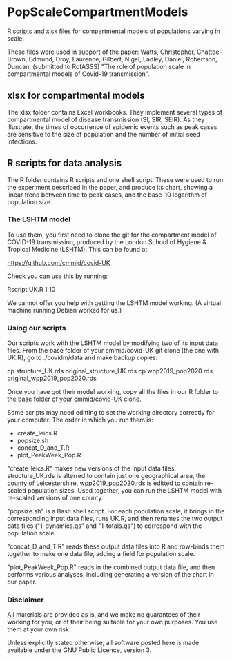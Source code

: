 # PopScaleCompartmentModels
R scripts and xlsx files for compartmental models of populations varying in scale.

These files were used in support of the paper:
Watts, Christopher, Chattoe-Brown, Edmund, Droy, Laurence, Gilbert, Nigel, Ladley, Daniel, Robertson, Duncan, (submitted to RofASSS) "The role of population scale  in compartmental models of Covid-19 transmission".

## xlsx for compartmental models

The xlsx folder contains Excel workbooks. They implement several types of compartmental model of disease transmission (SI, SIR, SEIR). As they illustrate, the times of occurrence of epidemic events such as peak cases are sensitive to the size of population and the number of initial seed infections.

## R scripts for data analysis

The R folder contains R scripts and one shell script. These were used to run the experiment described in the paper, and produce its chart, showing a linear trend between time to peak cases, and the base-10 logarithm of population size. 

### The LSHTM model

To use them, you first need to clone the git for the compartment model of COVID-19 transmission, produced by the London School of Hygiene & Tropical Medicine (LSHTM). This can be found at:

https://github.com/cmmid/covid-UK

Check you can use this by running:

Rscript UK.R 1 10

We cannot offer you help with getting the LSHTM model working. (A virtual machine running Debian worked for us.)

### Using our scripts

Our scripts work with the LSHTM model by modifying two of its input data files. From the base folder of your cmmid/covid-UK git clone (the one with UK.R), go to ./covidm/data and make backup copies:

cp structure_UK.rds original_structure_UK.rds
cp wpp2019_pop2020.rds original_wpp2019_pop2020.rds

Once you have got their model working, copy all the files in our R folder to the base folder of your cmmid/covid-UK clone. 

Some scripts may need editting to set the working directory correctly for your computer. The order in which you run them is:

* create_leics.R
* popsize.sh
* concat_D_and_T.R
* plot_PeakWeek_Pop.R

"create_leics.R" makes new versions of the input data files. structure_UK.rds is alterred to contain just one geographical area, the county of Leicestershire. wpp2019_pop2020.rds is editted to contain re-scaled population sizes. Used together, you can run the LSHTM model with re-scaled versions of one county.

"popsize.sh" is a Bash shell script. For each population scale, it brings in the corresponding input data files, runs UK.R, and then renames the two output data files ("1-dynamics.qs" and "1-totals.qs") to correspond with the population scale.

"concat_D_and_T.R" reads these output data files into R and row-binds them together to make one data file, adding a field for population scale.

"plot_PeakWeek_Pop.R" reads in the combined output data file, and then performs various analyses, including generating a version of the chart in our paper.

### Disclaimer

All materials are provided as is, and we make no guarantees of their working for you, or of their being suitable for your own purposes. You use them at your own risk.

Unless explicitly stated otherwise, all software posted here is made available under the GNU Public Licence, version 3.
